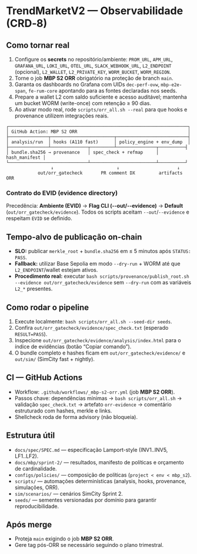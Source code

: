 # TrendMarketV2 — Observabilidade (CRD‑8)

## Como tornar real
1. Configure os **secrets** no repositório/ambiente: `PROM_URL`, `APM_URL`, `GRAFANA_URL`, `LOKI_URL`, `OTEL_URL`, `SLACK_WEBHOOK_URL`, `L2_ENDPOINT` (opcional), `L2_WALLET`, `L2_PRIVATE_KEY`, `WORM_BUCKET`, `WORM_REGION`.
2. Torne o job **MBP S2 ORR** obrigatório na proteção de branch `main`.
3. Garanta os dashboards no Grafana com UIDs `dec-perf-ovw`, `mbp-e2e-span`, `fe-rum-core` apontando para as fontes declaradas nos seeds.
4. Prepare a wallet L2 com saldo suficiente e acesso auditável; mantenha um bucket WORM (write-once) com retenção ≥ 90 dias.
5. Ao ativar modo real, rode `scripts/orr_all.sh --real` para que hooks e provenance utilizem integrações reais.

```
┌────────────────────────────────────────────────────────────────────┐
│ GitHub Action: MBP S2 ORR                                          │
├───────────────┬────────────────────────┬───────────────────────────┤
│ analysis/run  │ hooks (A110 fast)      │ policy_engine + env_dump  │
├───────────────┴──────────────┬─────────┴───────────────┬──────────┤
│ bundle.sha256 → provenance   │ spec_check + refmap     │ hash_manifest │
└──────────────────────────────┴─────────────────────────┴──────────┘
                 ↓                        ↓                      ↓
            out/orr_gatecheck       PR comment DX         artifacts ORR
```

### Contrato do EVID (evidence directory)
Precedência: **Ambiente (EVID)** → **Flag CLI (--out/--evidence)** → **Default** (`out/orr_gatecheck/evidence`).
Todos os scripts aceitam `--out`/`--evidence` e respeitam `EVID` se definido.

## Tempo-alvo de publicação on-chain
- **SLO:** publicar `merkle_root` + `bundle.sha256` em ≤ 5 minutos após `STATUS: PASS`.
- **Fallback:** utilizar Base Sepolia em modo `--dry-run` + WORM até que `L2_ENDPOINT`/wallet estejam ativos.
- **Procedimento real:** executar `bash scripts/provenance/publish_root.sh --evidence out/orr_gatecheck/evidence` sem `--dry-run` com as variáveis `L2_*` presentes.

## Como rodar o pipeline
1. Execute localmente: `bash scripts/orr_all.sh --seed-dir seeds`.
2. Confira `out/orr_gatecheck/evidence/spec_check.txt` (esperado `RESULT=PASS`).
3. Inspecione `out/orr_gatecheck/evidence/analysis/index.html` para o índice de evidências (botão “Copiar comando”).
4. O bundle completo e hashes ficam em `out/orr_gatecheck/evidence/` e `out/sim/` (SimCity fast + nightly).

## CI — GitHub Actions
- Workflow: `.github/workflows/_mbp-s2-orr.yml` (job **MBP S2 ORR**).
- Passos chave: dependências mínimas → `bash scripts/orr_all.sh` → validação `spec_check.txt` → artefato `orr-evidence` → comentário estruturado com hashes, merkle e links.
- Shellcheck roda de forma advisory (não bloqueia).

## Estrutura útil
- `docs/spec/SPEC.md` — especificação Lamport-style (INV1..INV5, LF1..LF2).
- `docs/mbp/sprint-2/` — resultados, manifesto de políticas e orçamento de cardinalidade.
- `configs/policies/` — composição de políticas (`project < env < mbp_s2`).
- `scripts/` — automações determinísticas (analysis, hooks, provenance, simulações, ORR).
- `sim/scenarios/` — cenários SimCity Sprint 2.
- `seeds/` — sementes versionadas por domínio para garantir reproducibilidade.

## Após merge
- Proteja `main` exigindo o job **MBP S2 ORR**.
- Gere tag pós-ORR se necessário seguindo o plano trimestral.
